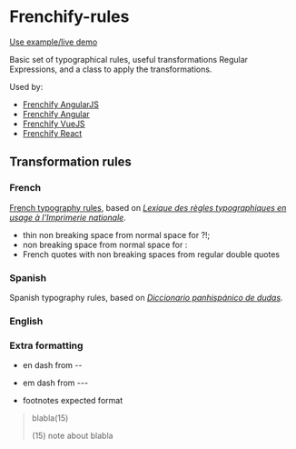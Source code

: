 # Frenchify-rules

[Use example/live demo](http://pansay.github.io/frenchify)

Basic set of typographical rules, useful transformations Regular Expressions, and a class to apply the transformations.

Used by:

* [Frenchify AngularJS](https://github.com/pansay/frenchify)
* [Frenchify Angular](https://github.com/pansay/frenchify-angular)
* [Frenchify VueJS](https://github.com/pansay/frenchify-angular)
* [Frenchify React](https://github.com/pansay/frenchify-react)

## Transformation rules

### French
  [French typography rules](http://liberpedia.net/s/ponctuation.jpg), based on *[Lexique des règles typographiques en usage à l'Imprimerie nationale](https://www.amazon.fr/Lexique-règles-typographiques-lImprimerie-nationale/dp/2743304820/?tag=laissez-faire-21)*.

* thin non breaking space from normal space for ?!;
* non breaking space from normal space for :
* French quotes with non breaking spaces from regular double quotes

### Spanish

Spanish typography rules, based on *[Diccionario panhispánico de dudas](http://lema.rae.es/dpd/)*.

### English

### Extra formatting

* en dash from --
* em dash from ---

* footnotes expected format

> blabla(15)
>
> (15) note about blabla
